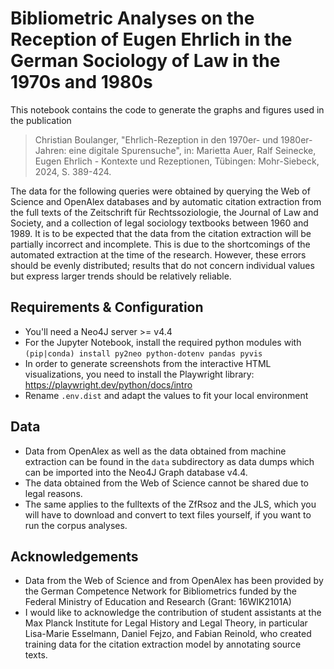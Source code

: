 # Bibliometric Analyses on the Reception of Eugen Ehrlich in the German Sociology of Law in the 1970s and 1980s

This notebook contains the code to generate the graphs and figures used in the publication

> Christian Boulanger, "Ehrlich-Rezeption in den 1970er- und 1980er-Jahren: eine digitale Spurensuche", 
in: Marietta Auer, Ralf Seinecke, Eugen Ehrlich - Kontexte und Rezeptionen, Tübingen: Mohr-Siebeck, 2024, S. 389-424.

The data for the following queries were obtained by querying the Web of Science and OpenAlex databases and by automatic
citation extraction from the full texts of the Zeitschrift für Rechtssoziologie, the Journal of Law and Society, and a 
collection of legal sociology textbooks between 1960 and 1989. It is to be expected that the data from the citation 
extraction will be partially incorrect and incomplete. This is due to the shortcomings of the automated extraction 
at the time of the research. However, these errors should be evenly distributed; results that do not concern individual 
values but express larger trends should be relatively reliable.

## Requirements & Configuration

- You'll need a Neo4J server >= v4.4 
- For the Jupyter Notebook, install the required python modules with `(pip|conda) install py2neo python-dotenv pandas pyvis`
- In order to generate screenshots from the interactive HTML visualizations, you need to install the Playwright library:
  https://playwright.dev/python/docs/intro
- Rename `.env.dist` and adapt the values to fit your local environment

## Data

- Data from OpenAlex as well as the data obtained from machine extraction can be found in the `data` subdirectory as
  data dumps which can be imported into the Neo4J Graph database v4.4.
- The data obtained from the Web of Science cannot be shared due to legal reasons. 
- The same applies to the fulltexts of the ZfRsoz and the JLS, which you will have to download and convert to text 
  files yourself, if you want to run the corpus analyses.

## Acknowledgements

- Data from the Web of Science and from OpenAlex has been provided by the German Competence Network for Bibliometrics funded by the Federal Ministry of Education and Research (Grant: 16WIK2101A)
- I would like to acknowledge the contribution of student assistants at the Max Planck Institute for Legal History and Legal Theory, in particular Lisa-Marie Esselmann, Daniel Fejzo, and Fabian Reinold, who created training data for the citation extraction model by annotating source texts.


 



